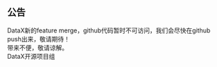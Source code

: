 ## 公告
  DataX新的feature merge，github代码暂时不可访问，我们会尽快在github push出来，敬请期待！<br/>
    带来不便，敬请谅解。<br/>
	DataX开源项目组
